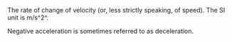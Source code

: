 The rate of change of velocity (or, less strictly speaking, of speed).
The SI unit is m/s^2^.

Negative acceleration is sometimes referred to as deceleration.
